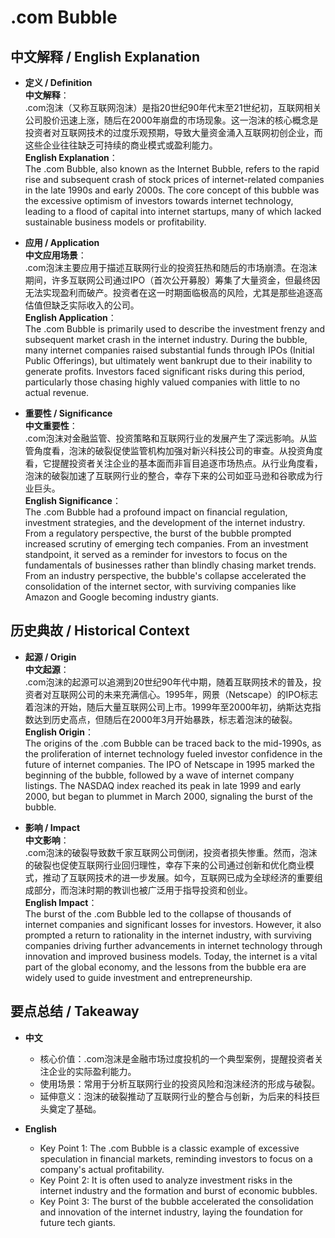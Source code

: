 # .com Bubble

## 中文解释 / English Explanation

* **定义 / Definition**  
  **中文解释**：  
  .com泡沫（又称互联网泡沫）是指20世纪90年代末至21世纪初，互联网相关公司股价迅速上涨，随后在2000年崩盘的市场现象。这一泡沫的核心概念是投资者对互联网技术的过度乐观预期，导致大量资金涌入互联网初创企业，而这些企业往往缺乏可持续的商业模式或盈利能力。  
  **English Explanation**：  
  The .com Bubble, also known as the Internet Bubble, refers to the rapid rise and subsequent crash of stock prices of internet-related companies in the late 1990s and early 2000s. The core concept of this bubble was the excessive optimism of investors towards internet technology, leading to a flood of capital into internet startups, many of which lacked sustainable business models or profitability.

* **应用 / Application**  
  **中文应用场景**：  
  .com泡沫主要应用于描述互联网行业的投资狂热和随后的市场崩溃。在泡沫期间，许多互联网公司通过IPO（首次公开募股）筹集了大量资金，但最终因无法实现盈利而破产。投资者在这一时期面临极高的风险，尤其是那些追逐高估值但缺乏实际收入的公司。  
  **English Application**：  
  The .com Bubble is primarily used to describe the investment frenzy and subsequent market crash in the internet industry. During the bubble, many internet companies raised substantial funds through IPOs (Initial Public Offerings), but ultimately went bankrupt due to their inability to generate profits. Investors faced significant risks during this period, particularly those chasing highly valued companies with little to no actual revenue.

* **重要性 / Significance**  
  **中文重要性**：  
  .com泡沫对金融监管、投资策略和互联网行业的发展产生了深远影响。从监管角度看，泡沫的破裂促使监管机构加强对新兴科技公司的审查。从投资角度看，它提醒投资者关注企业的基本面而非盲目追逐市场热点。从行业角度看，泡沫的破裂加速了互联网行业的整合，幸存下来的公司如亚马逊和谷歌成为行业巨头。  
  **English Significance**：  
  The .com Bubble had a profound impact on financial regulation, investment strategies, and the development of the internet industry. From a regulatory perspective, the burst of the bubble prompted increased scrutiny of emerging tech companies. From an investment standpoint, it served as a reminder for investors to focus on the fundamentals of businesses rather than blindly chasing market trends. From an industry perspective, the bubble's collapse accelerated the consolidation of the internet sector, with surviving companies like Amazon and Google becoming industry giants.

## 历史典故 / Historical Context

* **起源 / Origin**  
  **中文起源**：  
  .com泡沫的起源可以追溯到20世纪90年代中期，随着互联网技术的普及，投资者对互联网公司的未来充满信心。1995年，网景（Netscape）的IPO标志着泡沫的开始，随后大量互联网公司上市。1999年至2000年初，纳斯达克指数达到历史高点，但随后在2000年3月开始暴跌，标志着泡沫的破裂。  
  **English Origin**：  
  The origins of the .com Bubble can be traced back to the mid-1990s, as the proliferation of internet technology fueled investor confidence in the future of internet companies. The IPO of Netscape in 1995 marked the beginning of the bubble, followed by a wave of internet company listings. The NASDAQ index reached its peak in late 1999 and early 2000, but began to plummet in March 2000, signaling the burst of the bubble.

* **影响 / Impact**  
  **中文影响**：  
  .com泡沫的破裂导致数千家互联网公司倒闭，投资者损失惨重。然而，泡沫的破裂也促使互联网行业回归理性，幸存下来的公司通过创新和优化商业模式，推动了互联网技术的进一步发展。如今，互联网已成为全球经济的重要组成部分，而泡沫时期的教训也被广泛用于指导投资和创业。  
  **English Impact**：  
  The burst of the .com Bubble led to the collapse of thousands of internet companies and significant losses for investors. However, it also prompted a return to rationality in the internet industry, with surviving companies driving further advancements in internet technology through innovation and improved business models. Today, the internet is a vital part of the global economy, and the lessons from the bubble era are widely used to guide investment and entrepreneurship.

## 要点总结 / Takeaway

* **中文**  
  - 核心价值：.com泡沫是金融市场过度投机的一个典型案例，提醒投资者关注企业的实际盈利能力。  
  - 使用场景：常用于分析互联网行业的投资风险和泡沫经济的形成与破裂。  
  - 延伸意义：泡沫的破裂推动了互联网行业的整合与创新，为后来的科技巨头奠定了基础。

* **English**  
  - Key Point 1: The .com Bubble is a classic example of excessive speculation in financial markets, reminding investors to focus on a company's actual profitability.  
  - Key Point 2: It is often used to analyze investment risks in the internet industry and the formation and burst of economic bubbles.  
  - Key Point 3: The burst of the bubble accelerated the consolidation and innovation of the internet industry, laying the foundation for future tech giants.